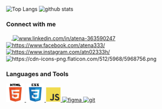 <!--- Status & lamguage --->
<p align="left"> 
  <img alt="Top Langs" height="150px" src="https://github-readme-stats.vercel.app/api?username=AtenaHatta&show_icons=true&theme=radical" />
  <img alt="github stats" height="150px" src="https://github-readme-stats.vercel.app/api/top-langs/?username=AtenaHatta&layout=compact&theme=omni" />
</p>


<!--- Contact --->
<h3 align="left">Connect with me</h3>
 <p align="left">
　<a href="https://linkedin.com/in/atena-363590247" target="blank">
  <img align="center" src="https://raw.githubusercontent.com/rahuldkjain/github-profile-readme-generator/master/src/images/icons/Social/linked-in-alt.svg" alt="www.linkedin.com/in/atena-363590247" height="30" width="40" />
  </a>
  <a href="https://www.facebook.com/atena333/" target="blank">
  <img align="center" src="https://raw.githubusercontent.com/rahuldkjain/github-profile-readme-generator/master/src/images/icons/Social/facebook.svg" alt="https://www.facebook.com/atena333/" height="30" width="40" />
  </a>
  <a href="https://www.instagram.com/atn02333h/" target="blank"><img align="center" src="https://raw.githubusercontent.com/rahuldkjain/github-profile-readme-generator/master/src/images/icons/Social/instagram.svg" alt="https://www.instagram.com/atn02333h/" height="30" width="40" /></a>
 <img align="center" src="https://cdn-icons-png.flaticon.com/512/5968/5968756.png" alt="https://cdn-icons-png.flaticon.com/512/5968/5968756.png" height="40" width="40" />
 </p>


<!--- Skillｓ --->
<h3 align="left">Languages and Tools</h3>
 <p align="left">
   <a href="https://www.w3.org/html/" target="_blank" rel="noreferrer">
    <img src="https://raw.githubusercontent.com/devicons/devicon/master/icons/html5/html5-original-wordmark.svg" alt="html5" width="50" height="50"/>
   </a>
   
   <a href="https://www.w3schools.com/css/" target="_blank" rel="noreferrer">
    <img src="https://raw.githubusercontent.com/devicons/devicon/master/icons/css3/css3-original-wordmark.svg" alt="css3" width="50" height="50"/>
   </a>
   
   <a href="https://developer.mozilla.org/en-US/docs/Web/JavaScript" target="_blank" rel="noreferrer">
    <img src="https://raw.githubusercontent.com/devicons/devicon/master/icons/javascript/javascript-original.svg" alt="javascript" width="40" height="40"/>
   </a>
   
   <a href="https://www.figma.com/" target="_blank" rel="noreferrer">
     <img src="https://www.vectorlogo.zone/logos/figma/figma-icon.svg" alt="figma" width="40" height="40"/>
   </a>
   
   <a href="https://git-scm.com/" target="_blank" rel="noreferrer"> 
     <img src="https://www.vectorlogo.zone/logos/git-scm/git-scm-icon.svg" alt="git" width="40" height="40"/>
   </a>
  </p>
<br>
